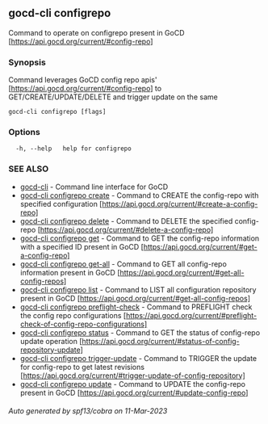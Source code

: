 ## gocd-cli configrepo

Command to operate on configrepo present in GoCD [https://api.gocd.org/current/#config-repo]

### Synopsis

Command leverages GoCD config repo apis' [https://api.gocd.org/current/#config-repo] to 
GET/CREATE/UPDATE/DELETE and trigger update on the same

```
gocd-cli configrepo [flags]
```

### Options

```
  -h, --help   help for configrepo
```

### SEE ALSO

* [gocd-cli](gocd-cli.md)	 - Command line interface for GoCD
* [gocd-cli configrepo create](gocd-cli_configrepo_create.md)	 - Command to CREATE the config-repo with specified configuration [https://api.gocd.org/current/#create-a-config-repo]
* [gocd-cli configrepo delete](gocd-cli_configrepo_delete.md)	 - Command to DELETE the specified config-repo [https://api.gocd.org/current/#delete-a-config-repo]
* [gocd-cli configrepo get](gocd-cli_configrepo_get.md)	 - Command to GET the config-repo information with a specified ID present in GoCD [https://api.gocd.org/current/#get-a-config-repo]
* [gocd-cli configrepo get-all](gocd-cli_configrepo_get-all.md)	 - Command to GET all config-repo information present in GoCD [https://api.gocd.org/current/#get-all-config-repos]
* [gocd-cli configrepo list](gocd-cli_configrepo_list.md)	 - Command to LIST all configuration repository present in GoCD [https://api.gocd.org/current/#get-all-config-repos]
* [gocd-cli configrepo preflight-check](gocd-cli_configrepo_preflight-check.md)	 - Command to PREFLIGHT check the config repo configurations [https://api.gocd.org/current/#preflight-check-of-config-repo-configurations]
* [gocd-cli configrepo status](gocd-cli_configrepo_status.md)	 - Command to GET the status of config-repo update operation [https://api.gocd.org/current/#status-of-config-repository-update]
* [gocd-cli configrepo trigger-update](gocd-cli_configrepo_trigger-update.md)	 - Command to TRIGGER the update for config-repo to get latest revisions [https://api.gocd.org/current/#trigger-update-of-config-repository]
* [gocd-cli configrepo update](gocd-cli_configrepo_update.md)	 - Command to UPDATE the config-repo present in GoCD [https://api.gocd.org/current/#update-config-repo]

###### Auto generated by spf13/cobra on 11-Mar-2023
